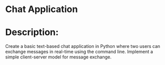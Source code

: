 #  Chat Application

# Description: 
Create a basic text-based chat application in Python where two users can exchange messages in real-time using the command line. Implement a simple client-server model for message exchange.
